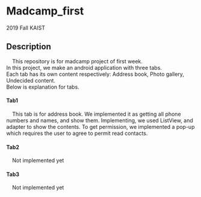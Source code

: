 # Madcamp_first
2019 Fall KAIST  

## Description  
&nbsp;&nbsp;&nbsp;&nbsp;This repository is for madcamp project of first week.  
In this project, we make an android application with three tabs.  
Each tab has its own content respectively: Address book, Photo gallery, Undecided content.  
Below is explanation for tabs.  
  
#### Tab1
&nbsp;&nbsp;&nbsp;&nbsp;This tab is for address book. We implemented it as getting all phone numbers and names, and show them.
Implementing, we used ListView, and adapter to show the contents. To get permission, we implemented a pop-up which requires the user to
agree to permit read contacts.  
  
    
#### Tab2
&nbsp;&nbsp;&nbsp;&nbsp;Not implemented yet  
  
  
#### Tab3
&nbsp;&nbsp;&nbsp;&nbsp;Not implemented yet  
  


